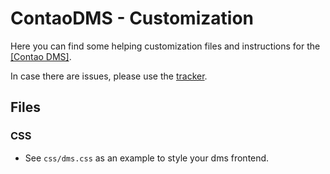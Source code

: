 ContaoDMS - Customization
=========================

Here you can find some helping customization files and instructions for the [[Contao DMS]](https://github.com/ContaoDMS/core).

In case there are issues, please use the [tracker](https://github.com/ContaoDMS/customization/issues).


Files
-----

### CSS

- See `css/dms.css` as an example to style your dms frontend.